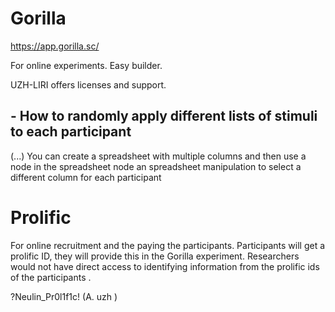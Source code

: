 # Gorilla  

https://app.gorilla.sc/  

For online experiments. Easy builder.  

UZH-LIRI offers licenses and support.  

## - How to randomly apply different lists of stimuli to each participant
(...)  You can create a spreadsheet with multiple columns and then use a node in the spreadsheet node an spreadsheet manipulation to select a different column for each participant

 
# Prolific  

For online recruitment and the paying the participants. Participants will get a prolific ID, they will provide this in the Gorilla experiment. Researchers would not have direct access to identifying information from the prolific ids of the participants .  

?Neulin_Pr0l1f1c!  (A. uzh )

 
